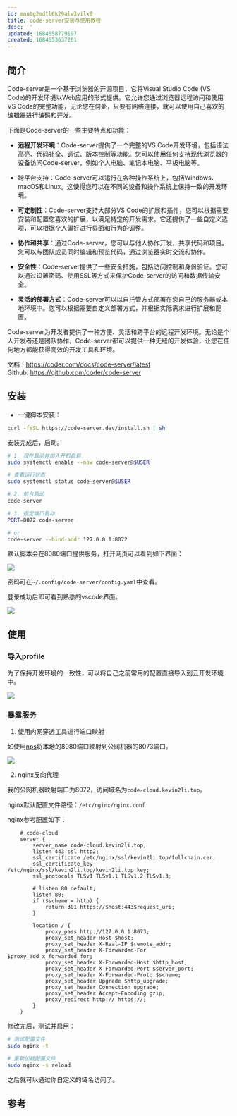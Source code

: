 ```yaml
---
id: mnutg2mdtl6k29alw3vilx9
title: code-server安装与使用教程
desc: ''
updated: 1684658779197
created: 1684653637261
---
```



## 简介
Code-server是一个基于浏览器的开源项目，它将Visual Studio Code (VS Code)的开发环境以Web应用的形式提供。它允许您通过浏览器远程访问和使用VS Code的完整功能，无论您在何处，只要有网络连接，就可以使用自己喜欢的编辑器进行编码和开发。

下面是Code-server的一些主要特点和功能：

- **远程开发环境**：Code-server提供了一个完整的VS Code开发环境，包括语法高亮、代码补全、调试、版本控制等功能。您可以使用任何支持现代浏览器的设备访问Code-server，例如个人电脑、笔记本电脑、平板电脑等。
- 跨平台支持：Code-server可以运行在各种操作系统上，包括Windows、macOS和Linux。这使得您可以在不同的设备和操作系统上保持一致的开发环境。

- **可定制性**：Code-server支持大部分VS Code的扩展和插件，您可以根据需要安装和配置您喜欢的扩展，以满足特定的开发需求。它还提供了一些自定义选项，可以根据个人偏好进行界面和行为的调整。

- **协作和共享**：通过Code-server，您可以与他人协作开发，共享代码和项目。您可以与团队成员同时编辑和预览代码，通过浏览器实时交流和协作。

- **安全性**：Code-server提供了一些安全措施，包括访问控制和身份验证。您可以通过设置密码、使用SSL等方式来保护Code-server的访问和数据传输安全。

- **灵活的部署方式**：Code-server可以以自托管方式部署在您自己的服务器或本地环境中。您可以根据需要自定义部署方式，并根据实际需求进行扩展和配置。

Code-server为开发者提供了一种方便、灵活和跨平台的远程开发环境。无论是个人开发者还是团队协作，Code-server都可以提供一种无缝的开发体验，让您在任何地方都能获得高效的开发工具和环境。

文档：https://coder.com/docs/code-server/latest  
Github: https://github.com/coder/code-server

## 安装
- 一键脚本安装：

```bash
curl -fsSL https://code-server.dev/install.sh | sh
```
安装完成后，启动。

```bash
# 1. 现在启动并加入开机自启
sudo systemctl enable --now code-server@$USER

# 查看运行状态
sudo systemctl status code-server@$USER

# 2. 前台启动
code-server

# 3. 指定端口启动
PORT=8072 code-server

# or
code-server --bind-addr 127.0.0.1:8072
```

默认脚本会在8080端口提供服务，打开网页可以看到如下界面：

![](https://minio.kevin2li.top/image-bed/blog/20230521152655.png)

密码可在`~/.config/code-server/config.yaml`中查看。

登录成功后即可看到熟悉的vscode界面。

![](https://minio.kevin2li.top/image-bed/blog/20230521152903.png)


## 使用
### 导入profile
为了保持开发环境的一致性，可以将自己之前常用的配置直接导入到云开发环境中。

![](https://minio.kevin2li.top/image-bed/blog/20230521164607.png)

### 暴露服务

1. 使用内网穿透工具进行端口映射

如使用[nps](https://github.com/ehang-io/nps)将本地的8080端口映射到公网机器的8073端口。

![](https://minio.kevin2li.top/image-bed/blog/20230521161528.png)

2. nginx反向代理

我的公网机器映射端口为8072，访问域名为`code-cloud.kevin2li.top`。

nginx默认配置文件路径：`/etc/nginx/nginx.conf`

nginx参考配置如下：
```nginx
	# code-cloud
	server {
		server_name code-cloud.kevin2li.top;
		listen 443 ssl http2;
		ssl_certificate /etc/nginx/ssl/kevin2li.top/fullchain.cer;
		ssl_certificate_key /etc/nginx/ssl/kevin2li.top/kevin2li.top.key;
		ssl_protocols TLSv1 TLSv1.1 TLSv1.2 TLSv1.3;
		
		# listen 80 default;
		listen 80;
		if ($scheme = http) {
			return 301 https://$host:443$request_uri;
		}

		location / {
			proxy_pass http://127.0.0.1:8073;
			proxy_set_header Host $host;
			proxy_set_header X-Real-IP $remote_addr;
			proxy_set_header X-Forwarded-For $proxy_add_x_forwarded_for;
			proxy_set_header X-Forwarded-Host $http_host;
			proxy_set_header X-Forwarded-Port $server_port;
			proxy_set_header X-Forwarded-Proto $scheme;
            proxy_set_header Upgrade $http_upgrade;
            proxy_set_header Connection upgrade;
            proxy_set_header Accept-Encoding gzip;
			proxy_redirect http:// https://;
		}
  	}
```
修改完后，测试并启用：
```bash
# 测试配置文件
sudo nginx -t

# 重新加载配置文件
sudo nginx -s reload
```

之后就可以通过你自定义的域名访问了。

## 参考